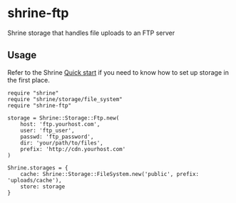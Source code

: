 # shrine-ftp
Shrine storage that handles file uploads to an FTP server

## Usage
Refer to the Shrine [Quick start](http://shrinerb.com/rdoc/files/README_md.html#label-Quick+start) if you need to
know how to set up storage in the first place.

```
require "shrine"
require "shrine/storage/file_system"
require "shrine-ftp"

storage = Shrine::Storage::Ftp.new(
    host: 'ftp.yourhost.com',
    user: 'ftp_user',
    passwd: 'ftp_password',
    dir: 'your/path/to/files',
    prefix: 'http://cdn.yourhost.com'
)

Shrine.storages = {
    cache: Shrine::Storage::FileSystem.new('public', prefix: 'uploads/cache'),
    store: storage
}
```